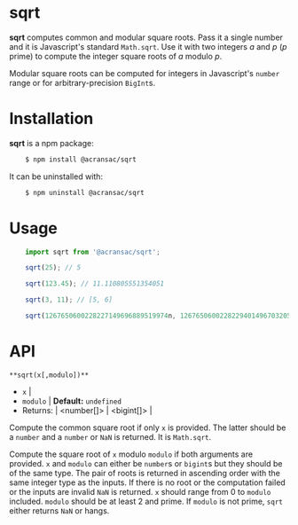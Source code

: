 # sqrt
**sqrt** computes common and modular square roots. Pass it a single number and it is Javascript's standard `Math.sqrt`. Use it with two integers _a_ and _p_ (_p_ prime) to compute the integer square roots of _a_ modulo _p_.

Modular square roots can be computed for integers in Javascript's `number` range or for arbitrary-precision `BigInt`s.

# Installation
**sqrt** is a npm package:

```bash
    $ npm install @acransac/sqrt
```

It can be uninstalled with:

```bash
    $ npm uninstall @acransac/sqrt
```

# Usage
```javascript
    import sqrt from '@acransac/sqrt';

    sqrt(25); // 5

    sqrt(123.45); // 11.110805551354051 

    sqrt(3, 11); // [5, 6]

    sqrt(1267650600228227149696889519974n, 1267650600228229401496703205223n); // [403392878153763115700000692025n, 864257722074466285796702513198n]
```

# API
`**sqrt(x[,modulo])**`

* `x` <number> | <bigint>
* `modulo` <number> | <bigint> **Default:** `undefined`
* Returns: <number> | <number[]> | <bigint[]> | <NaN>

Compute the common square root if only `x` is provided. The latter should be a `number` and a `number` or `NaN` is returned. It is `Math.sqrt`.

Compute the square root of `x` modulo `modulo` if both arguments are provided. `x` and `modulo` can either be `number`s or `bigint`s but they should be of the same type. The pair of roots is returned in ascending order with the same integer type as the inputs. If there is no root or the computation failed or the inputs are invalid `NaN` is returned.
`x` should range from 0 to `modulo` included. `modulo` should be at least 2 and prime. If `modulo` is not prime, `sqrt` either returns `NaN` or hangs.
